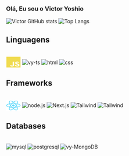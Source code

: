 ### Olá, Eu sou o Victor Yoshio 

  <img align="center" />![Victor GitHub stats](https://github-readme-stats.vercel.app/api?username=vyoshio71&show_icons=true&theme=tokyonight)</img>
  <img align="center" />![Top Langs](https://github-readme-stats.vercel.app/api/top-langs/?username=vyoshio71&layout=donut&hide_progress=false)</img>

## Linguagens 

<div style="display: inline_block"><br>
  <img align="center" alt="vy-Js" height="30" width="40" src="https://raw.githubusercontent.com/devicons/devicon/master/icons/javascript/javascript-plain.svg">
  <img align="center" alt="vy-ts" height="30" width="40" src="https://cdn.jsdelivr.net/gh/devicons/devicon/icons/typescript/typescript-original.svg"/>
  <img align="center" alt="html" height="30" width="40" src="https://cdn.jsdelivr.net/gh/devicons/devicon/icons/html5/html5-original.svg" />
  <img align="center" alt="css" height="30" width="40" src="https://cdn.jsdelivr.net/gh/devicons/devicon/icons/css3/css3-original.svg" />
</div>

## Frameworks

<div style="display: inline_block"><br>
  <img align="center" alt="vy-React" height="30" width="40" src="https://raw.githubusercontent.com/devicons/devicon/master/icons/react/react-original.svg">
  <img align="center" alt="node.js" height="30" width="40" src="https://cdn.jsdelivr.net/gh/devicons/devicon/icons/nodejs/nodejs-original.svg">
  <img align="center" alt="Next.js" height="30" width="40" src="https://cdn.jsdelivr.net/gh/devicons/devicon/icons/nextjs/nextjs-original.svg" />
  <img align="center" alt="Tailwind" height="30" width="40" src="https://cdn.jsdelivr.net/gh/devicons/devicon/icons/tailwindcss/tailwindcss-original-wordmark.svg" />
  <img align="center" alt="Tailwind" height="30" width="40" src="https://cdn.jsdelivr.net/gh/devicons/devicon/icons/express/express-original.svg" />
</div>

## Databases

<div style="display: inline_block"><br>
  <img align="center" alt="mysql" height="30" width="40" src="https://cdn.jsdelivr.net/gh/devicons/devicon/icons/mysql/mysql-original.svg" />
  <img align="center" alt="postgresql" height="30" width="40" src="https://cdn.jsdelivr.net/gh/devicons/devicon/icons/postgresql/postgresql-original.svg" />
  <img align="center" alt="vy-MongoDB" height="30" width="40" src="https://cdn.jsdelivr.net/gh/devicons/devicon/icons/mongodb/mongodb-original.svg" />
</div>




          
          
